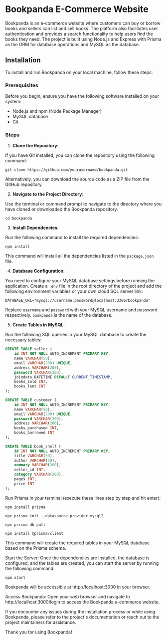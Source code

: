 # Bookpanda E-Commerce Website

Bookpanda is an e-commerce website where customers can buy or borrow books and sellers can list and sell books. The platform also facilitates user authentication and provides a search functionality to help users find the books they need. The project is built using Node.js and Express with Prisma as the ORM for database operations and MySQL as the database.

## Installation

To install and run Bookpanda on your local machine, follow these steps:

### Prerequisites

Before you begin, ensure you have the following software installed on your system:

- Node.js and npm (Node Package Manager)
- MySQL database
- Git 

### Steps

1. **Clone the Repository**: 

If you have Git installed, you can clone the repository using the following command:

```
git clone https://github.com/yourusername/bookpanda.git
```

Alternatively, you can download the source code as a ZIP file from the GitHub repository.

2. **Navigate to the Project Directory**:

Use the terminal or command prompt to navigate to the directory where you have cloned or downloaded the Bookpanda repository.

```
cd bookpanda
```

3. **Install Dependencies**:

Run the following command to install the required dependencies:
```
npm install
```

This command will install all the dependencies listed in the `package.json` file.

4. **Database Configuration**:

You need to configure your MySQL database settings before running the application. Create a `.env` file in the root directory of the project and add the following environment variables or your own cloud SQL server link:

```
DATABASE_URL="mysql://username:password@localhost:3306/bookpanda"
```

Replace `username` and `password` with your MySQL username and password respectively. `bookpanda` is the name of the database.

5. **Create Tables in MySQL**:

Run the following SQL queries in your MySQL database to create the necessary tables:

```sql
CREATE TABLE seller (
    id INT NOT NULL AUTO_INCREMENT PRIMARY KEY,
    name VARCHAR(50),
    email VARCHAR(200) UNIQUE,
    address VARCHAR(200),
    password VARCHAR(200),
    joindate DATETIME DEFAULT CURRENT_TIMESTAMP,
    books_sold INT,
    books_lent INT
);

CREATE TABLE customer (
    id INT NOT NULL AUTO_INCREMENT PRIMARY KEY,
    name VARCHAR(50),
    email VARCHAR(200) UNIQUE,
    password VARCHAR(200),
    address VARCHAR(200),
    books_purchased INT,
    books_borrowed INT
);

CREATE TABLE book_shelf (
    id INT NOT NULL AUTO_INCREMENT PRIMARY KEY,
    title VARCHAR(50),
    author VARCHAR(50),
    summary VARCHAR(200), 
    seller_id INT,
    category VARCHAR(200),
    pages INT,
    price INT
);
```

Run Prisma in your terminal (execute these lines step by step and hit enter):

```
npm install prisma
```

```
npx prisma init --datasource-provider mysql2
```

```
npx prisma db pull   
```

```
npm install @prisma/client
```

This command will create the required tables in your MySQL database based on the Prisma schema.

Start the Server:
Once the dependencies are installed, the database is configured, and the tables are created, you can start the server by running the following command:
```
npm start
```
Bookpanda will be accessible at http://localhost:3000 in your browser.

Access Bookpanda:
Open your web browser and navigate to http://localhost:3000/login to access the Bookpanda e-commerce website.

If you encounter any issues during the installation process or while using Bookpanda, please refer to the project's documentation or reach out to the project maintainers for assistance.

Thank you for using Bookpanda!
